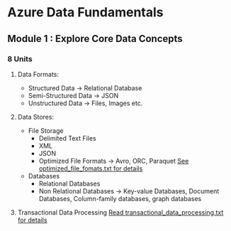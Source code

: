 # Azure Data Fundamentals
## Module 1 : Explore Core Data Concepts
### 8 Units
1. Data Formats:
    - Structured Data -> Relational Database
    - Semi-Structured Data -> JSON
    - Unstructured Data -> Files, Images etc.

2. Data Stores:
    - File Storage
      * Delimited Text Files
      * XML
      * JSON
      * Optimized File Formats -> Avro, ORC, Paraquet [See optimized_file_fomats.txt for details](optimized_file_formats.txt) 
    - Databases
      * Relational Databases 
      * Non Relational Databases -> Key-value Databases, Document Databases, Column-family databases, graph databases

3. Transactional Data Processing [Read transactional_data_processing.txt for details](transactional_data_processing.txt) 
